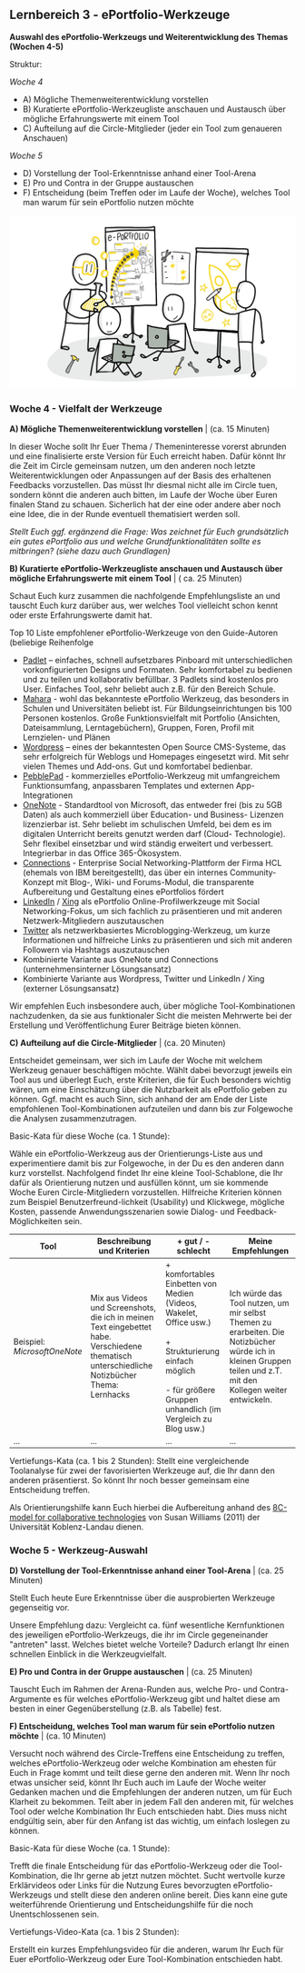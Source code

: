 ## Lernbereich 3 - ePortfolio-Werkzeuge

**Auswahl des ePortfolio-Werkzeugs und Weiterentwicklung des Themas (Wochen 4-5)**

Struktur:

*Woche 4*

- A) Mögliche Themenweiterentwicklung vorstellen
- B) Kuratierte ePortfolio-Werkzeugliste anschauen und Austausch über mögliche Erfahrungswerte mit einem Tool
- C) Aufteilung auf die Circle-Mitglieder (jeder ein Tool zum genaueren Anschauen)

*Woche 5*

- D) Vorstellung der Tool-Erkenntnisse anhand einer Tool-Arena
- E) Pro und Contra in der Gruppe austauschen
- F) Entscheidung (beim Treffen oder im Laufe der Woche), welches Tool man warum für sein ePortfolio nutzen möchte

![Sketchnote Experiment with different ePortfolio tools from Katrin [@kleinerw4hnsinn](https://twitter.com/kleinerw4hnsinn) (CC BY)](./images/image12.jpeg)

### Woche 4 - Vielfalt der Werkzeuge

**A) Mögliche Themenweiterentwicklung vorstellen** | (ca. 15 Minuten)

In dieser Woche sollt Ihr Euer Thema / Themeninteresse vorerst abrunden und eine finalisierte erste Version für Euch erreicht haben. Dafür könnt Ihr die Zeit im Circle gemeinsam nutzen, um den anderen noch letzte Weiterentwicklungen oder Anpassungen auf der Basis des erhaltenen Feedbacks vorzustellen. Das müsst Ihr diesmal nicht alle im Circle tuen, sondern könnt die anderen auch bitten, im Laufe der Woche über Euren finalen Stand zu schauen. Sicherlich hat der eine oder andere aber noch eine Idee, die in der Runde eventuell thematisiert werden soll.

*Stellt Euch ggf. ergänzend die Frage: Was zeichnet für Euch grundsätzlich ein gutes ePortfolio aus und welche Grundfunktionalitäten sollte es mitbringen? (siehe dazu auch Grundlagen)*

**B) Kuratierte ePortfolio-Werkzeugliste anschauen und Austausch über mögliche Erfahrungswerte mit einem Tool** | ( ca. 25 Minuten)

Schaut Euch kurz zusammen die nachfolgende Empfehlungsliste an und tauscht Euch kurz darüber aus, wer welches Tool vielleicht schon kennt oder erste Erfahrungswerte damit hat.

Top 10 Liste empfohlener ePortfolio-Werkzeuge von den Guide-Autoren (beliebige Reihenfolge

- [Padlet](https://padlet.com/) – einfaches, schnell aufsetzbares Pinboard mit unterschiedlichen vorkonfigurierten Designs und Formaten. Sehr komfortabel zu bedienen und zu teilen und kollaborativ befüllbar. 3 Padlets sind kostenlos pro User. Einfaches Tool, sehr beliebt auch z.B. für den Bereich Schule.
- [Mahara](https://mahara.de/) - wohl das bekannteste ePortfolio Werkzeug, das besonders in Schulen und Universitäten beliebt ist. Für Bildungseinrichtungen bis 100 Personen kostenlos. Große Funktionsvielfalt mit Portfolio (Ansichten, Dateisammlung, Lerntagebüchern), Gruppen, Foren, Profil mit Lernzielen- und Plänen
- [Wordpress](https://de.wordpress.org/) – eines der bekanntesten Open Source CMS-Systeme, das sehr erfolgreich für Weblogs und Homepages eingesetzt wird. Mit sehr vielen Themes und Add-ons. Gut und komfortabel bedienbar.
- [PebblePad](https://www.pebblepad.co.uk/) - kommerzielles ePortfolio-Werkzeug mit umfangreichem Funktionsumfang, anpassbaren Templates und externen App-Integrationen
- [OneNote](https://products.office.com/de-de/onenote/digital-note-taking-app) - Standardtool von Microsoft, das entweder frei (bis zu 5GB Daten) als auch kommerziell über Education- und Business- Lizenzen lizenzierbar ist. Sehr beliebt im schulischen Umfeld, bei dem es im digitalen Unterricht bereits genutzt werden darf (Cloud- Technologie). Sehr flexibel einsetzbar und wird ständig erweitert und verbessert. Integrierbar in das Office 365-Ökosystem.
- [Connections](https://de.wikipedia.org/wiki/HCL_Connections) - Enterprise Social Networking-Plattform der Firma HCL (ehemals von IBM bereitgestellt), das über ein internes Community-Konzept mit Blog-, Wiki- und Forums-Modul, die transparente Aufbereitung und Gestaltung eines ePortfolios fördert
- [LinkedIn](https://www.linkedin.com/) / [Xing](https://www.xing.com) als ePortfolio Online-Profilwerkzeuge mit Social Networking-Fokus, um sich fachlich zu präsentieren und mit anderen Netzwerk-Mitgliedern auszutauschen
- [Twitter](https://twitter.com) als netzwerkbasiertes Microblogging-Werkzeug, um kurze Informationen und hilfreiche Links zu präsentieren und sich mit anderen Followern via Hashtags auszutauschen
- Kombinierte Variante aus OneNote und Connections (unternehmensinterner Lösungsansatz)
- Kombinierte Variante aus Wordpress, Twitter und LinkedIn / Xing (externer Lösungsansatz)

Wir empfehlen Euch insbesondere auch, über mögliche Tool-Kombinationen nachzudenken, da sie aus funktionaler Sicht die meisten Mehrwerte bei der Erstellung und Veröffentlichung Eurer Beiträge bieten können.

**C) Aufteilung auf die Circle-Mitglieder** | (ca. 20 Minuten)

Entscheidet gemeinsam, wer sich im Laufe der Woche mit welchem Werkzeug genauer beschäftigen möchte. Wählt dabei bevorzugt jeweils ein Tool aus und überlegt Euch, erste Kriterien, die für Euch besonders wichtig wären, um eine Einschätzung über die Nutzbarkeit als ePortfolio geben zu können. Ggf. macht es auch Sinn, sich anhand der am Ende der Liste empfohlenen Tool-Kombinationen aufzuteilen und dann bis zur Folgewoche die Analysen zusammenzutragen.

Basic-Kata für diese Woche (ca. 1 Stunde):

Wähle ein ePortfolio-Werkzeug aus der Orientierungs-Liste aus und experimentiere damit bis zur Folgewoche, in der Du es den anderen dann kurz vorstellst. Nachfolgend findet Ihr eine kleine Tool-Schablone, die Ihr dafür als Orientierung nutzen und ausfüllen könnt, um sie kommende Woche Euren Circle-Mitgliedern vorzustellen. Hilfreiche Kriterien können zum Beispiel Benutzerfreund-lichkeit (Usability) und Klickwege, mögliche Kosten, passende Anwendungsszenarien sowie Dialog- und Feedback-Möglichkeiten sein.

| **Tool**                     | **Beschreibung und Kriterien**                                 | **+ gut / - schlecht**                                           | **Meine Empfehlungen**                                        |
| ---------------------------- | ------------------------------------------------------------ | ------------------------------------------------------------ | ------------------------------------------------------------ |
| Beispiel: *MicrosoftOneNote* | Mix aus Videos und Screenshots, die ich in meinen Text eingebettet habe. Verschiedene thematisch unterschiedliche Notizbücher Thema: Lernhacks | + komfortables Einbetten von Medien (Videos, Wakelet, Office usw.)<br /><br />+ Strukturierung einfach möglich<br /><br />- für größere Gruppen unhandlich (im Vergleich zu Blog usw.) | Ich würde das Tool nutzen, um mir selbst Themen zu erarbeiten. Die Notizbücher würde ich in kleinen Gruppen teilen und z.T. mit den Kollegen weiter entwickeln. |
| ...                          | ...                                                          | ...                                                          | ...                                                          |

Vertiefungs-Kata (ca. 1 bis 2 Stunden): Stellt eine vergleichende Toolanalyse für zwei der favorisierten Werkzeuge auf, die Ihr dann den anderen präsentierst. So könnt Ihr noch besser gemeinsam eine Entscheidung treffen.

Als Orientierungshilfe kann Euch hierbei die Aufbereitung anhand des [8C-model for collaborative technologies](http://bas.uni-koblenz.de/bas/publications_light.nsf/9419ff0c508bbae8c1257219004fef63/e71c2845ef894202c1257b45003f4934/$FILE/E2.0-collaborative-technologies.pdf) von Susan Williams (2011) der Universität Koblenz-Landau dienen.

### Woche 5 - Werkzeug-Auswahl

**D) Vorstellung der Tool-Erkenntnisse anhand einer Tool-Arena** | (ca. 25 Minuten)

Stellt Euch heute Eure Erkenntnisse über die ausprobierten Werkzeuge gegenseitig vor.

Unsere Empfehlung dazu: Vergleicht ca. fünf wesentliche Kernfunktionen des jeweiligen ePortfolio-Werkzeugs, die ihr im Circle gegeneinander "antreten" lasst. Welches bietet welche Vorteile? Dadurch erlangt Ihr einen schnellen Einblick in die Werkzeugvielfalt.

**E) Pro und Contra in der Gruppe austauschen** | (ca. 25 Minuten)

Tauscht Euch im Rahmen der Arena-Runden aus, welche Pro- und Contra-Argumente es für welches ePortfolio-Werkzeug gibt und haltet diese am besten in einer Gegenüberstellung (z.B. als Tabelle) fest.

**F) Entscheidung, welches Tool man warum für sein ePortfolio nutzen möchte** | (ca. 10 Minuten)

Versucht noch während des Circle-Treffens eine Entscheidung zu treffen, welches ePortfolio-Werkzeug oder welche Kombination am ehesten für Euch in Frage kommt und teilt diese gerne den anderen mit. Wenn Ihr noch etwas unsicher seid, könnt Ihr Euch auch im Laufe der Woche weiter Gedanken machen und die Empfehlungen der anderen nutzen, um für Euch Klarheit zu bekommen. Teilt aber in jedem Fall den anderen mit, für welches Tool oder welche Kombination Ihr Euch entschieden habt. Dies muss nicht endgültig sein, aber für den Anfang ist das wichtig, um einfach loslegen zu können.

Basic-Kata für diese Woche (ca. 1 Stunde):

Trefft die finale Entscheidung für das ePortfolio-Werkzeug oder die Tool-Kombination, die Ihr gerne ab jetzt nutzen möchtet. Sucht wertvolle kurze Erklärvideos oder Links für die Nutzung Eures bevorzugten ePortfolio-Werkzeugs und stellt diese den anderen online bereit. Dies kann eine gute weiterführende Orientierung und Entscheidungshilfe für die noch Unentschlossenen sein.

Vertiefungs-Video-Kata (ca. 1 bis 2 Stunden):

Erstellt ein kurzes Empfehlungsvideo für die anderen, warum Ihr Euch für Euer ePortfolio-Werkzeug oder Eure Tool-Kombination entschieden habt.
